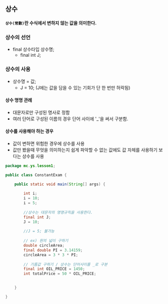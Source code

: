 ## 상수

#### `상수(常數)`란 수식에서 변하지 않는 값을 의미한다.

### 상수의 선언

- final 상수타입 상수명;
  - final int J;

### 상수의 사용

- 상수명 = 값;
  - J = 10; (J에는 값을 담을 수 있는 기회가 단 한 번만 허락됨)

#### 상수 명명 관례

- 대문자로만 구성된 명사로 정함
- 여러 단어로 구성된 이름의 경우 단어 사이에 '_'을 써서 구분함.

#### 상수를 사용해야 하는 경우

- 값이 변하면 위험한 경우에 상수를 사용
- 값만 봤을때 무엇을 의미하는지 쉽게 파악할 수 없는 값에도 값 자체를 사용하기 보다는 상수를 사용



```java
package mc.ys.lesson1;

public class ConstantExam {

	public static void main(String[] args) {
		
		int i;
		i = 10;
		i = 5;
		
		//상수는 대문자의 명명규칙을 사용한다.
		final int J;
		J = 10;
		
		//J = 5; 불가능
		
		// ex) 원의 넓이 구하기
		double circleArea;
		final double PI = 3.14159;
		circleArea = 3 * 3 * PI;
		
		// 기름값 구하기 / 상수는 단어사이를 _로 구분
		final int OIL_PRICE = 1450;
		int totalPrice = 50 * OIL_PRICE;
		

	}

}

```

